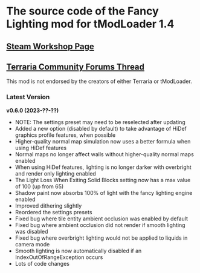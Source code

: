 ﻿# The source code of the Fancy Lighting mod for tModLoader 1.4

## [Steam Workshop Page](https://steamcommunity.com/sharedfiles/filedetails/?id=2822950837)
## [Terraria Community Forums Thread](https://forums.terraria.org/index.php?threads/fancy-lighting-mod.113067/)

This mod is not endorsed by the creators of either Terraria or tModLoader.

### Latest Version

**v0.6.0 (2023-??-??)**
- NOTE: The settings preset may need to be reselected after updating
- Added a new option (disabled by default) to take advantage of HiDef graphics profile features, when possible
- Higher-quality normal map simulation now uses a better formula when using HiDef features
- Normal maps no longer affect walls without higher-quality normal maps enabled
- When using HiDef features, lighting is no longer darker with overbright and render only lighting enabled
- The Light Loss When Exiting Solid Blocks setting now has a max value of 100 (up from 65)
- Shadow paint now absorbs 100% of light with the fancy lighting engine enabled
- Improved dithering slightly
- Reordered the settings presets
- Fixed bug where tile entity ambient occlusion was enabled by default
- Fixed bug where ambient occlusion did not render if smooth lighting was disabled
- Fixed bug where overbright lighting would not be applied to liquids in camera mode
- Smooth lighting is now automatically disabled if an IndexOutOfRangeException occurs
- Lots of code changes